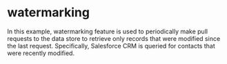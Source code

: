 watermarking
============

In this example, watermarking feature is used to periodically make pull requests to the data store to retrieve only records that were modified since the last request. Specifically, Salesforce CRM is queried for contacts that were recently modified.
